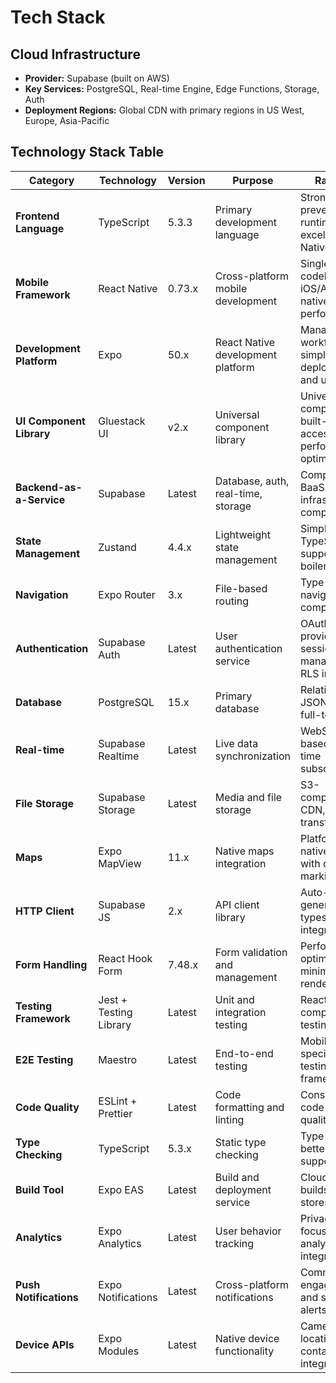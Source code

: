# Tech Stack

## Cloud Infrastructure

- **Provider:** Supabase (built on AWS)
- **Key Services:** PostgreSQL, Real-time Engine, Edge Functions, Storage, Auth
- **Deployment Regions:** Global CDN with primary regions in US West, Europe, Asia-Pacific

## Technology Stack Table

| Category                 | Technology             | Version | Purpose                            | Rationale                                                             |
| ------------------------ | ---------------------- | ------- | ---------------------------------- | --------------------------------------------------------------------- |
| **Frontend Language**    | TypeScript             | 5.3.3   | Primary development language       | Strong typing prevents runtime errors, excellent React Native support |
| **Mobile Framework**     | React Native           | 0.73.x  | Cross-platform mobile development  | Single codebase for iOS/Android, native performance                   |
| **Development Platform** | Expo                   | 50.x    | React Native development platform  | Managed workflow for simplified deployment and updates                |
| **UI Component Library** | Gluestack UI           | v2.x    | Universal component library        | Universal components, built-in accessibility, performance-optimized   |
| **Backend-as-a-Service** | Supabase               | Latest  | Database, auth, real-time, storage | Comprehensive BaaS reducing infrastructure complexity                 |
| **State Management**     | Zustand                | 4.4.x   | Lightweight state management       | Simple API, TypeScript support, no boilerplate                        |
| **Navigation**           | Expo Router            | 3.x     | File-based routing                 | Type-safe navigation, web compatibility                               |
| **Authentication**       | Supabase Auth          | Latest  | User authentication service        | OAuth providers, session management, RLS integration                  |
| **Database**             | PostgreSQL             | 15.x    | Primary database                   | Relational data, JSON support, full-text search                       |
| **Real-time**            | Supabase Realtime      | Latest  | Live data synchronization          | WebSocket-based real-time subscriptions                               |
| **File Storage**         | Supabase Storage       | Latest  | Media and file storage             | S3-compatible, CDN, image transformations                             |
| **Maps**                 | Expo MapView           | 11.x    | Native maps integration            | Platform-native maps with dive site marking                           |
| **HTTP Client**          | Supabase JS            | 2.x     | API client library                 | Auto-generated types, auth integration                                |
| **Form Handling**        | React Hook Form        | 7.48.x  | Form validation and management     | Performance-optimized, minimal re-renders                             |
| **Testing Framework**    | Jest + Testing Library | Latest  | Unit and integration testing       | React Native compatible testing tools                                 |
| **E2E Testing**          | Maestro                | Latest  | End-to-end testing                 | Mobile-specific E2E testing framework                                 |
| **Code Quality**         | ESLint + Prettier      | Latest  | Code formatting and linting        | Consistent code style and quality                                     |
| **Type Checking**        | TypeScript             | 5.3.x   | Static type checking               | Type safety, better IDE support                                       |
| **Build Tool**           | Expo EAS               | Latest  | Build and deployment service       | Cloud-based builds for app stores                                     |
| **Analytics**            | Expo Analytics         | Latest  | User behavior tracking             | Privacy-focused analytics integration                                 |
| **Push Notifications**   | Expo Notifications     | Latest  | Cross-platform notifications       | Community engagement and safety alerts                                |
| **Device APIs**          | Expo Modules           | Latest  | Native device functionality        | Camera, location, contacts integration                                |
